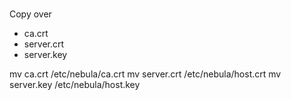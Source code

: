 # 

Copy over
- ca.crt
- server.crt
- server.key


mv ca.crt /etc/nebula/ca.crt
mv server.crt /etc/nebula/host.crt
mv server.key /etc/nebula/host.key
